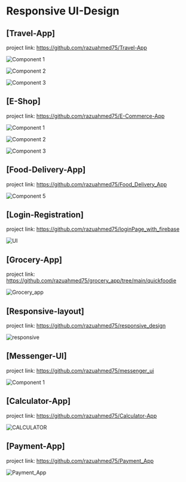 # Responsive UI-Design
## [Travel-App]

project link: https://github.com/razuahmed75/Travel-App

![Component 1](https://user-images.githubusercontent.com/99271821/212535824-5f9824b6-2ddd-4a3e-826c-41f43c638825.png)

![Component 2](https://user-images.githubusercontent.com/99271821/212535829-4661d196-19e5-4cfa-a101-2d746c4894f1.png)

![Component 3](https://user-images.githubusercontent.com/99271821/212535836-c81ac6b6-1820-4817-8b09-b0b29566aa14.png)

## [E-Shop]

project link: https://github.com/razuahmed75/E-Commerce-App

![Component 1](https://user-images.githubusercontent.com/99271821/212536585-41659469-e5e3-48c6-b4f8-055d99aace9f.png)

![Component 2](https://user-images.githubusercontent.com/99271821/212536593-f5da3bdf-b7fb-4090-b81b-f331c4f41855.png)

![Component 3](https://user-images.githubusercontent.com/99271821/212536600-026071b6-07fd-4efa-9327-0681c7249ac3.png)

## [Food-Delivery-App]

project link: https://github.com/razuahmed75/Food_Delivery_App

![Component 5](https://user-images.githubusercontent.com/99271821/211196860-c33d8d2c-58d7-4810-ba79-3d13214bcd33.png)

## [Login-Registration]

project link: https://github.com/razuahmed75/loginPage_with_firebase

![UI](https://user-images.githubusercontent.com/99271821/211196917-ef427ea0-b7d0-4dfc-bb2d-68855dc654d4.png)

## [Grocery-App]

project link: https://github.com/razuahmed75/grocery_app/tree/main/quickfoodie

![Grocery_app](https://user-images.githubusercontent.com/99271821/211196948-0a0d98e3-56ad-4279-bb1f-9adb4d6827cb.png)

## [Responsive-layout]

project link: https://github.com/razuahmed75/responsive_design

![responsive](https://user-images.githubusercontent.com/99271821/212536940-e5919473-08f5-4114-b00c-e89db57f0fc9.png)

## [Messenger-UI]
project link: https://github.com/razuahmed75/messenger_ui

![Component 1](https://user-images.githubusercontent.com/99271821/212556971-2a25524f-e311-4dc3-b702-5e90eb89263d.png)

## [Calculator-App]
project link: https://github.com/razuahmed75/Calculator-App

![CALCULATOR](https://user-images.githubusercontent.com/99271821/212771332-c50fa5c8-1431-41e6-b3b7-f94e38a96641.png)

## [Payment-App]
project link: https://github.com/razuahmed75/Payment_App

![Payment_App](https://user-images.githubusercontent.com/99271821/213566527-70f07660-4cc0-4f37-8363-eb522c9c3687.png)


